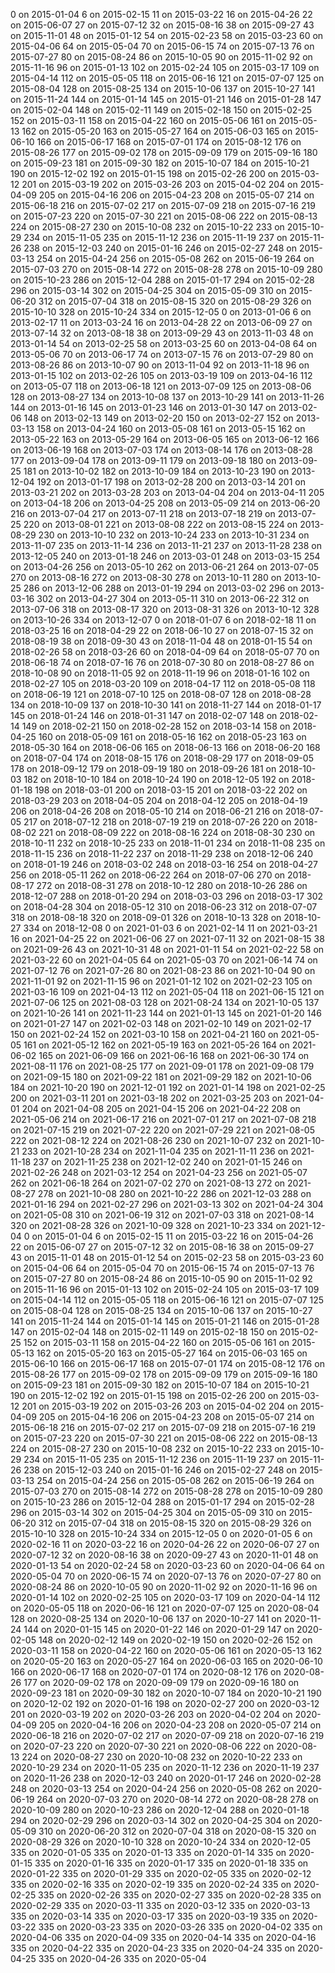 0 on 2015-01-04
6 on 2015-02-15
11 on 2015-03-22
16 on 2015-04-26
22 on 2015-06-07
27 on 2015-07-12
32 on 2015-08-16
38 on 2015-09-27
43 on 2015-11-01
48 on 2015-01-12
54 on 2015-02-23
58 on 2015-03-23
60 on 2015-04-06
64 on 2015-05-04
70 on 2015-06-15
74 on 2015-07-13
76 on 2015-07-27
80 on 2015-08-24
86 on 2015-10-05
90 on 2015-11-02
92 on 2015-11-16
96 on 2015-01-13
102 on 2015-02-24
105 on 2015-03-17
109 on 2015-04-14
112 on 2015-05-05
118 on 2015-06-16
121 on 2015-07-07
125 on 2015-08-04
128 on 2015-08-25
134 on 2015-10-06
137 on 2015-10-27
141 on 2015-11-24
144 on 2015-01-14
145 on 2015-01-21
146 on 2015-01-28
147 on 2015-02-04
148 on 2015-02-11
149 on 2015-02-18
150 on 2015-02-25
152 on 2015-03-11
158 on 2015-04-22
160 on 2015-05-06
161 on 2015-05-13
162 on 2015-05-20
163 on 2015-05-27
164 on 2015-06-03
165 on 2015-06-10
166 on 2015-06-17
168 on 2015-07-01
174 on 2015-08-12
176 on 2015-08-26
177 on 2015-09-02
178 on 2015-09-09
179 on 2015-09-16
180 on 2015-09-23
181 on 2015-09-30
182 on 2015-10-07
184 on 2015-10-21
190 on 2015-12-02
192 on 2015-01-15
198 on 2015-02-26
200 on 2015-03-12
201 on 2015-03-19
202 on 2015-03-26
203 on 2015-04-02
204 on 2015-04-09
205 on 2015-04-16
206 on 2015-04-23
208 on 2015-05-07
214 on 2015-06-18
216 on 2015-07-02
217 on 2015-07-09
218 on 2015-07-16
219 on 2015-07-23
220 on 2015-07-30
221 on 2015-08-06
222 on 2015-08-13
224 on 2015-08-27
230 on 2015-10-08
232 on 2015-10-22
233 on 2015-10-29
234 on 2015-11-05
235 on 2015-11-12
236 on 2015-11-19
237 on 2015-11-26
238 on 2015-12-03
240 on 2015-01-16
246 on 2015-02-27
248 on 2015-03-13
254 on 2015-04-24
256 on 2015-05-08
262 on 2015-06-19
264 on 2015-07-03
270 on 2015-08-14
272 on 2015-08-28
278 on 2015-10-09
280 on 2015-10-23
286 on 2015-12-04
288 on 2015-01-17
294 on 2015-02-28
296 on 2015-03-14
302 on 2015-04-25
304 on 2015-05-09
310 on 2015-06-20
312 on 2015-07-04
318 on 2015-08-15
320 on 2015-08-29
326 on 2015-10-10
328 on 2015-10-24
334 on 2015-12-05
0 on 2013-01-06
6 on 2013-02-17
11 on 2013-03-24
16 on 2013-04-28
22 on 2013-06-09
27 on 2013-07-14
32 on 2013-08-18
38 on 2013-09-29
43 on 2013-11-03
48 on 2013-01-14
54 on 2013-02-25
58 on 2013-03-25
60 on 2013-04-08
64 on 2013-05-06
70 on 2013-06-17
74 on 2013-07-15
76 on 2013-07-29
80 on 2013-08-26
86 on 2013-10-07
90 on 2013-11-04
92 on 2013-11-18
96 on 2013-01-15
102 on 2013-02-26
105 on 2013-03-19
109 on 2013-04-16
112 on 2013-05-07
118 on 2013-06-18
121 on 2013-07-09
125 on 2013-08-06
128 on 2013-08-27
134 on 2013-10-08
137 on 2013-10-29
141 on 2013-11-26
144 on 2013-01-16
145 on 2013-01-23
146 on 2013-01-30
147 on 2013-02-06
148 on 2013-02-13
149 on 2013-02-20
150 on 2013-02-27
152 on 2013-03-13
158 on 2013-04-24
160 on 2013-05-08
161 on 2013-05-15
162 on 2013-05-22
163 on 2013-05-29
164 on 2013-06-05
165 on 2013-06-12
166 on 2013-06-19
168 on 2013-07-03
174 on 2013-08-14
176 on 2013-08-28
177 on 2013-09-04
178 on 2013-09-11
179 on 2013-09-18
180 on 2013-09-25
181 on 2013-10-02
182 on 2013-10-09
184 on 2013-10-23
190 on 2013-12-04
192 on 2013-01-17
198 on 2013-02-28
200 on 2013-03-14
201 on 2013-03-21
202 on 2013-03-28
203 on 2013-04-04
204 on 2013-04-11
205 on 2013-04-18
206 on 2013-04-25
208 on 2013-05-09
214 on 2013-06-20
216 on 2013-07-04
217 on 2013-07-11
218 on 2013-07-18
219 on 2013-07-25
220 on 2013-08-01
221 on 2013-08-08
222 on 2013-08-15
224 on 2013-08-29
230 on 2013-10-10
232 on 2013-10-24
233 on 2013-10-31
234 on 2013-11-07
235 on 2013-11-14
236 on 2013-11-21
237 on 2013-11-28
238 on 2013-12-05
240 on 2013-01-18
246 on 2013-03-01
248 on 2013-03-15
254 on 2013-04-26
256 on 2013-05-10
262 on 2013-06-21
264 on 2013-07-05
270 on 2013-08-16
272 on 2013-08-30
278 on 2013-10-11
280 on 2013-10-25
286 on 2013-12-06
288 on 2013-01-19
294 on 2013-03-02
296 on 2013-03-16
302 on 2013-04-27
304 on 2013-05-11
310 on 2013-06-22
312 on 2013-07-06
318 on 2013-08-17
320 on 2013-08-31
326 on 2013-10-12
328 on 2013-10-26
334 on 2013-12-07
0 on 2018-01-07
6 on 2018-02-18
11 on 2018-03-25
16 on 2018-04-29
22 on 2018-06-10
27 on 2018-07-15
32 on 2018-08-19
38 on 2018-09-30
43 on 2018-11-04
48 on 2018-01-15
54 on 2018-02-26
58 on 2018-03-26
60 on 2018-04-09
64 on 2018-05-07
70 on 2018-06-18
74 on 2018-07-16
76 on 2018-07-30
80 on 2018-08-27
86 on 2018-10-08
90 on 2018-11-05
92 on 2018-11-19
96 on 2018-01-16
102 on 2018-02-27
105 on 2018-03-20
109 on 2018-04-17
112 on 2018-05-08
118 on 2018-06-19
121 on 2018-07-10
125 on 2018-08-07
128 on 2018-08-28
134 on 2018-10-09
137 on 2018-10-30
141 on 2018-11-27
144 on 2018-01-17
145 on 2018-01-24
146 on 2018-01-31
147 on 2018-02-07
148 on 2018-02-14
149 on 2018-02-21
150 on 2018-02-28
152 on 2018-03-14
158 on 2018-04-25
160 on 2018-05-09
161 on 2018-05-16
162 on 2018-05-23
163 on 2018-05-30
164 on 2018-06-06
165 on 2018-06-13
166 on 2018-06-20
168 on 2018-07-04
174 on 2018-08-15
176 on 2018-08-29
177 on 2018-09-05
178 on 2018-09-12
179 on 2018-09-19
180 on 2018-09-26
181 on 2018-10-03
182 on 2018-10-10
184 on 2018-10-24
190 on 2018-12-05
192 on 2018-01-18
198 on 2018-03-01
200 on 2018-03-15
201 on 2018-03-22
202 on 2018-03-29
203 on 2018-04-05
204 on 2018-04-12
205 on 2018-04-19
206 on 2018-04-26
208 on 2018-05-10
214 on 2018-06-21
216 on 2018-07-05
217 on 2018-07-12
218 on 2018-07-19
219 on 2018-07-26
220 on 2018-08-02
221 on 2018-08-09
222 on 2018-08-16
224 on 2018-08-30
230 on 2018-10-11
232 on 2018-10-25
233 on 2018-11-01
234 on 2018-11-08
235 on 2018-11-15
236 on 2018-11-22
237 on 2018-11-29
238 on 2018-12-06
240 on 2018-01-19
246 on 2018-03-02
248 on 2018-03-16
254 on 2018-04-27
256 on 2018-05-11
262 on 2018-06-22
264 on 2018-07-06
270 on 2018-08-17
272 on 2018-08-31
278 on 2018-10-12
280 on 2018-10-26
286 on 2018-12-07
288 on 2018-01-20
294 on 2018-03-03
296 on 2018-03-17
302 on 2018-04-28
304 on 2018-05-12
310 on 2018-06-23
312 on 2018-07-07
318 on 2018-08-18
320 on 2018-09-01
326 on 2018-10-13
328 on 2018-10-27
334 on 2018-12-08
0 on 2021-01-03
6 on 2021-02-14
11 on 2021-03-21
16 on 2021-04-25
22 on 2021-06-06
27 on 2021-07-11
32 on 2021-08-15
38 on 2021-09-26
43 on 2021-10-31
48 on 2021-01-11
54 on 2021-02-22
58 on 2021-03-22
60 on 2021-04-05
64 on 2021-05-03
70 on 2021-06-14
74 on 2021-07-12
76 on 2021-07-26
80 on 2021-08-23
86 on 2021-10-04
90 on 2021-11-01
92 on 2021-11-15
96 on 2021-01-12
102 on 2021-02-23
105 on 2021-03-16
109 on 2021-04-13
112 on 2021-05-04
118 on 2021-06-15
121 on 2021-07-06
125 on 2021-08-03
128 on 2021-08-24
134 on 2021-10-05
137 on 2021-10-26
141 on 2021-11-23
144 on 2021-01-13
145 on 2021-01-20
146 on 2021-01-27
147 on 2021-02-03
148 on 2021-02-10
149 on 2021-02-17
150 on 2021-02-24
152 on 2021-03-10
158 on 2021-04-21
160 on 2021-05-05
161 on 2021-05-12
162 on 2021-05-19
163 on 2021-05-26
164 on 2021-06-02
165 on 2021-06-09
166 on 2021-06-16
168 on 2021-06-30
174 on 2021-08-11
176 on 2021-08-25
177 on 2021-09-01
178 on 2021-09-08
179 on 2021-09-15
180 on 2021-09-22
181 on 2021-09-29
182 on 2021-10-06
184 on 2021-10-20
190 on 2021-12-01
192 on 2021-01-14
198 on 2021-02-25
200 on 2021-03-11
201 on 2021-03-18
202 on 2021-03-25
203 on 2021-04-01
204 on 2021-04-08
205 on 2021-04-15
206 on 2021-04-22
208 on 2021-05-06
214 on 2021-06-17
216 on 2021-07-01
217 on 2021-07-08
218 on 2021-07-15
219 on 2021-07-22
220 on 2021-07-29
221 on 2021-08-05
222 on 2021-08-12
224 on 2021-08-26
230 on 2021-10-07
232 on 2021-10-21
233 on 2021-10-28
234 on 2021-11-04
235 on 2021-11-11
236 on 2021-11-18
237 on 2021-11-25
238 on 2021-12-02
240 on 2021-01-15
246 on 2021-02-26
248 on 2021-03-12
254 on 2021-04-23
256 on 2021-05-07
262 on 2021-06-18
264 on 2021-07-02
270 on 2021-08-13
272 on 2021-08-27
278 on 2021-10-08
280 on 2021-10-22
286 on 2021-12-03
288 on 2021-01-16
294 on 2021-02-27
296 on 2021-03-13
302 on 2021-04-24
304 on 2021-05-08
310 on 2021-06-19
312 on 2021-07-03
318 on 2021-08-14
320 on 2021-08-28
326 on 2021-10-09
328 on 2021-10-23
334 on 2021-12-04
0 on 2015-01-04
6 on 2015-02-15
11 on 2015-03-22
16 on 2015-04-26
22 on 2015-06-07
27 on 2015-07-12
32 on 2015-08-16
38 on 2015-09-27
43 on 2015-11-01
48 on 2015-01-12
54 on 2015-02-23
58 on 2015-03-23
60 on 2015-04-06
64 on 2015-05-04
70 on 2015-06-15
74 on 2015-07-13
76 on 2015-07-27
80 on 2015-08-24
86 on 2015-10-05
90 on 2015-11-02
92 on 2015-11-16
96 on 2015-01-13
102 on 2015-02-24
105 on 2015-03-17
109 on 2015-04-14
112 on 2015-05-05
118 on 2015-06-16
121 on 2015-07-07
125 on 2015-08-04
128 on 2015-08-25
134 on 2015-10-06
137 on 2015-10-27
141 on 2015-11-24
144 on 2015-01-14
145 on 2015-01-21
146 on 2015-01-28
147 on 2015-02-04
148 on 2015-02-11
149 on 2015-02-18
150 on 2015-02-25
152 on 2015-03-11
158 on 2015-04-22
160 on 2015-05-06
161 on 2015-05-13
162 on 2015-05-20
163 on 2015-05-27
164 on 2015-06-03
165 on 2015-06-10
166 on 2015-06-17
168 on 2015-07-01
174 on 2015-08-12
176 on 2015-08-26
177 on 2015-09-02
178 on 2015-09-09
179 on 2015-09-16
180 on 2015-09-23
181 on 2015-09-30
182 on 2015-10-07
184 on 2015-10-21
190 on 2015-12-02
192 on 2015-01-15
198 on 2015-02-26
200 on 2015-03-12
201 on 2015-03-19
202 on 2015-03-26
203 on 2015-04-02
204 on 2015-04-09
205 on 2015-04-16
206 on 2015-04-23
208 on 2015-05-07
214 on 2015-06-18
216 on 2015-07-02
217 on 2015-07-09
218 on 2015-07-16
219 on 2015-07-23
220 on 2015-07-30
221 on 2015-08-06
222 on 2015-08-13
224 on 2015-08-27
230 on 2015-10-08
232 on 2015-10-22
233 on 2015-10-29
234 on 2015-11-05
235 on 2015-11-12
236 on 2015-11-19
237 on 2015-11-26
238 on 2015-12-03
240 on 2015-01-16
246 on 2015-02-27
248 on 2015-03-13
254 on 2015-04-24
256 on 2015-05-08
262 on 2015-06-19
264 on 2015-07-03
270 on 2015-08-14
272 on 2015-08-28
278 on 2015-10-09
280 on 2015-10-23
286 on 2015-12-04
288 on 2015-01-17
294 on 2015-02-28
296 on 2015-03-14
302 on 2015-04-25
304 on 2015-05-09
310 on 2015-06-20
312 on 2015-07-04
318 on 2015-08-15
320 on 2015-08-29
326 on 2015-10-10
328 on 2015-10-24
334 on 2015-12-05
0 on 2020-01-05
6 on 2020-02-16
11 on 2020-03-22
16 on 2020-04-26
22 on 2020-06-07
27 on 2020-07-12
32 on 2020-08-16
38 on 2020-09-27
43 on 2020-11-01
48 on 2020-01-13
54 on 2020-02-24
58 on 2020-03-23
60 on 2020-04-06
64 on 2020-05-04
70 on 2020-06-15
74 on 2020-07-13
76 on 2020-07-27
80 on 2020-08-24
86 on 2020-10-05
90 on 2020-11-02
92 on 2020-11-16
96 on 2020-01-14
102 on 2020-02-25
105 on 2020-03-17
109 on 2020-04-14
112 on 2020-05-05
118 on 2020-06-16
121 on 2020-07-07
125 on 2020-08-04
128 on 2020-08-25
134 on 2020-10-06
137 on 2020-10-27
141 on 2020-11-24
144 on 2020-01-15
145 on 2020-01-22
146 on 2020-01-29
147 on 2020-02-05
148 on 2020-02-12
149 on 2020-02-19
150 on 2020-02-26
152 on 2020-03-11
158 on 2020-04-22
160 on 2020-05-06
161 on 2020-05-13
162 on 2020-05-20
163 on 2020-05-27
164 on 2020-06-03
165 on 2020-06-10
166 on 2020-06-17
168 on 2020-07-01
174 on 2020-08-12
176 on 2020-08-26
177 on 2020-09-02
178 on 2020-09-09
179 on 2020-09-16
180 on 2020-09-23
181 on 2020-09-30
182 on 2020-10-07
184 on 2020-10-21
190 on 2020-12-02
192 on 2020-01-16
198 on 2020-02-27
200 on 2020-03-12
201 on 2020-03-19
202 on 2020-03-26
203 on 2020-04-02
204 on 2020-04-09
205 on 2020-04-16
206 on 2020-04-23
208 on 2020-05-07
214 on 2020-06-18
216 on 2020-07-02
217 on 2020-07-09
218 on 2020-07-16
219 on 2020-07-23
220 on 2020-07-30
221 on 2020-08-06
222 on 2020-08-13
224 on 2020-08-27
230 on 2020-10-08
232 on 2020-10-22
233 on 2020-10-29
234 on 2020-11-05
235 on 2020-11-12
236 on 2020-11-19
237 on 2020-11-26
238 on 2020-12-03
240 on 2020-01-17
246 on 2020-02-28
248 on 2020-03-13
254 on 2020-04-24
256 on 2020-05-08
262 on 2020-06-19
264 on 2020-07-03
270 on 2020-08-14
272 on 2020-08-28
278 on 2020-10-09
280 on 2020-10-23
286 on 2020-12-04
288 on 2020-01-18
294 on 2020-02-29
296 on 2020-03-14
302 on 2020-04-25
304 on 2020-05-09
310 on 2020-06-20
312 on 2020-07-04
318 on 2020-08-15
320 on 2020-08-29
326 on 2020-10-10
328 on 2020-10-24
334 on 2020-12-05
335 on 2020-01-05
335 on 2020-01-13
335 on 2020-01-14
335 on 2020-01-15
335 on 2020-01-16
335 on 2020-01-17
335 on 2020-01-18
335 on 2020-01-22
335 on 2020-01-29
335 on 2020-02-05
335 on 2020-02-12
335 on 2020-02-16
335 on 2020-02-19
335 on 2020-02-24
335 on 2020-02-25
335 on 2020-02-26
335 on 2020-02-27
335 on 2020-02-28
335 on 2020-02-29
335 on 2020-03-11
335 on 2020-03-12
335 on 2020-03-13
335 on 2020-03-14
335 on 2020-03-17
335 on 2020-03-19
335 on 2020-03-22
335 on 2020-03-23
335 on 2020-03-26
335 on 2020-04-02
335 on 2020-04-06
335 on 2020-04-09
335 on 2020-04-14
335 on 2020-04-16
335 on 2020-04-22
335 on 2020-04-23
335 on 2020-04-24
335 on 2020-04-25
335 on 2020-04-26
335 on 2020-05-04
